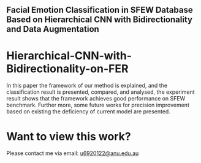 ## Facial Emotion Classification in SFEW Database Based on Hierarchical CNN with Bidirectionality and Data Augmentation

# Hierarchical-CNN-with-Bidirectionality-on-FER
In this paper the framework of our method is explained, and the classification result is presented, compared, and analysed, the experiment result shows that the framework achieves good performance on SFEW benchmark. Further more, some future works for precision improvement based on existing the deficiency of current model are presented.

# Want to view this work?
Please contact me via email: u6920122@anu.edu.au
